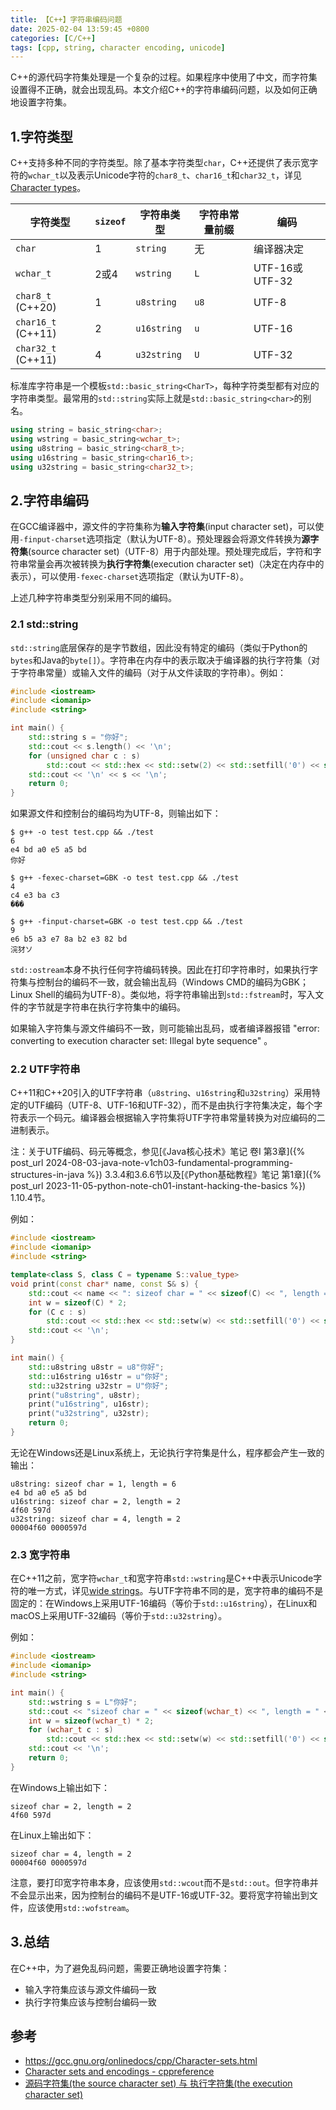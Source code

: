 ```yaml
---
title: 【C++】字符串编码问题
date: 2025-02-04 13:59:45 +0800
categories: [C/C++]
tags: [cpp, string, character encoding, unicode]
---
```

C++的源代码字符集处理是一个复杂的过程。如果程序中使用了中文，而字符集设置得不正确，就会出现乱码。本文介绍C++的字符串编码问题，以及如何正确地设置字符集。

## 1.字符类型
C++支持多种不同的字符类型。除了基本字符类型`char`，C++还提供了表示宽字符的`wchar_t`以及表示Unicode字符的`char8_t`、`char16_t`和`char32_t`，详见[Character types](https://en.cppreference.com/w/cpp/language/types#Character_types)。

| 字符类型 | `sizeof` | 字符串类型 | 字符串常量前缀 | 编码 |
| --- | --- | --- | --- | --- |
| `char` | 1 | `string` | 无 | 编译器决定 |
| `wchar_t` | 2或4 | `wstring` | `L` | UTF-16或UTF-32 |
| `char8_t` (C++20) | 1 | `u8string` | `u8` | UTF-8 |
| `char16_t` (C++11) | 2 | `u16string` | `u` | UTF-16 |
| `char32_t` (C++11) | 4 | `u32string` | `U` | UTF-32 |

标准库字符串是一个模板`std::basic_string<CharT>`，每种字符类型都有对应的字符串类型。最常用的`std::string`实际上就是`std::basic_string<char>`的别名。

```cpp
using string = basic_string<char>;
using wstring = basic_string<wchar_t>;
using u8string = basic_string<char8_t>;
using u16string = basic_string<char16_t>;
using u32string = basic_string<char32_t>;
```

## 2.字符串编码
在GCC编译器中，源文件的字符集称为**输入字符集**(input character set)，可以使用`-finput-charset`选项指定（默认为UTF-8）。预处理器会将源文件转换为**源字符集**(source character set)（UTF-8）用于内部处理。预处理完成后，字符和字符串常量会再次被转换为**执行字符集**(execution character set)（决定在内存中的表示），可以使用`-fexec-charset`选项指定（默认为UTF-8）。

上述几种字符串类型分别采用不同的编码。

### 2.1 std::string
`std::string`底层保存的是字节数组，因此没有特定的编码（类似于Python的`bytes`和Java的`byte[]`）。字符串在内存中的表示取决于编译器的执行字符集（对于字符串常量）或输入文件的编码（对于从文件读取的字符串）。例如：

```cpp
#include <iostream>
#include <iomanip>
#include <string>

int main() {
    std::string s = "你好";
    std::cout << s.length() << '\n';
    for (unsigned char c : s)
        std::cout << std::hex << std::setw(2) << std::setfill('0') << static_cast<int>(c) << ' ';
    std::cout << '\n' << s << '\n';
    return 0;
}
```

如果源文件和控制台的编码均为UTF-8，则输出如下：

```
$ g++ -o test test.cpp && ./test
6
e4 bd a0 e5 a5 bd 
你好

$ g++ -fexec-charset=GBK -o test test.cpp && ./test
4
c4 e3 ba c3 
���

$ g++ -finput-charset=GBK -o test test.cpp && ./test
9
e6 b5 a3 e7 8a b2 e3 82 bd 
浣犲ソ
```

`std::ostream`本身不执行任何字符编码转换。因此在打印字符串时，如果执行字符集与控制台的编码不一致，就会输出乱码（Windows CMD的编码为GBK；Linux Shell的编码为UTF-8）。类似地，将字符串输出到`std::fstream`时，写入文件的字节就是字符串在执行字符集中的编码。

如果输入字符集与源文件编码不一致，则可能输出乱码，或者编译器报错 "error: converting to execution character set: Illegal byte sequence" 。

### 2.2 UTF字符串
C++11和C++20引入的UTF字符串（`u8string`、`u16string`和`u32string`）采用特定的UTF编码（UTF-8、UTF-16和UTF-32），而不是由执行字符集决定，每个字符表示一个码元。编译器会根据输入字符集将UTF字符串常量转换为对应编码的二进制表示。

注：关于UTF编码、码元等概念，参见[《Java核心技术》笔记 卷I 第3章]({% post_url 2024-08-03-java-note-v1ch03-fundamental-programming-structures-in-java %}) 3.3.4和3.6.6节以及[《Python基础教程》笔记 第1章]({% post_url 2023-11-05-python-note-ch01-instant-hacking-the-basics %}) 1.10.4节。

例如：

```cpp
#include <iostream>
#include <iomanip>
#include <string>

template<class S, class C = typename S::value_type>
void print(const char* name, const S& s) {
    std::cout << name << ": sizeof char = " << sizeof(C) << ", length = " << s.length() << '\n';
    int w = sizeof(C) * 2;
    for (C c : s)
        std::cout << std::hex << std::setw(w) << std::setfill('0') << static_cast<int>(c) << ' ';
    std::cout << '\n';
}

int main() {
    std::u8string u8str = u8"你好";
    std::u16string u16str = u"你好";
    std::u32string u32str = U"你好";
    print("u8string", u8str);
    print("u16string", u16str);
    print("u32string", u32str);
    return 0;
}
```

无论在Windows还是Linux系统上，无论执行字符集是什么，程序都会产生一致的输出：

```
u8string: sizeof char = 1, length = 6
e4 bd a0 e5 a5 bd 
u16string: sizeof char = 2, length = 2
4f60 597d 
u32string: sizeof char = 4, length = 2
00004f60 0000597d 
```

### 2.3 宽字符串
在C++11之前，宽字符`wchar_t`和宽字符串`std::wstring`是C++中表示Unicode字符的唯一方式，详见[wide strings](https://en.cppreference.com/w/cpp/string/wide)。与UTF字符串不同的是，宽字符串的编码不是固定的：在Windows上采用UTF-16编码（等价于`std::u16string`），在Linux和macOS上采用UTF-32编码（等价于`std::u32string`）。

例如：

```cpp
#include <iostream>
#include <iomanip>
#include <string>

int main() {
    std::wstring s = L"你好";
    std::cout << "sizeof char = " << sizeof(wchar_t) << ", length = " << s.length() << '\n';
    int w = sizeof(wchar_t) * 2;
    for (wchar_t c : s)
        std::cout << std::hex << std::setw(w) << std::setfill('0') << static_cast<int>(c) << ' ';
    std::cout << '\n';
    return 0;
}
```

在Windows上输出如下：

```
sizeof char = 2, length = 2
4f60 597d 
```

在Linux上输出如下：

```
sizeof char = 4, length = 2
00004f60 0000597d 
```

注意，要打印宽字符串本身，应该使用`std::wcout`而不是`std::out`。但字符串并不会显示出来，因为控制台的编码不是UTF-16或UTF-32。要将宽字符输出到文件，应该使用`std::wofstream`。

## 3.总结
在C++中，为了避免乱码问题，需要正确地设置字符集：
* 输入字符集应该与源文件编码一致
* 执行字符集应该与控制台编码一致

## 参考
* <https://gcc.gnu.org/onlinedocs/cpp/Character-sets.html>
* [Character sets and encodings - cppreference](https://en.cppreference.com/w/cpp/language/charset)
* [源码字符集(the source character set) 与 执行字符集(the execution character set)](https://www.cnblogs.com/victor-ma/articles/3836243.html)
